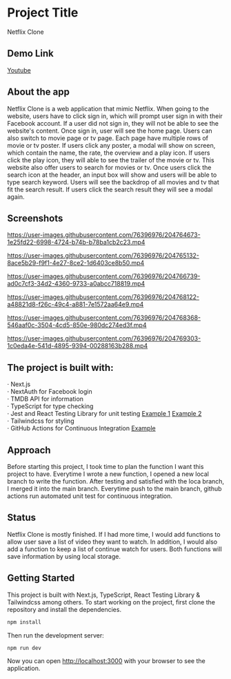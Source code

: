 # Project Title
Netflix Clone

## Demo Link

[Youtube](https://www.youtube.com/watch?v=j_ZjsM2b0iQQ)

## About the app

Netflix Clone is a web application that mimic Netflix. When going to the website, users have to click sign in, which will prompt user sign in with their Facebook account. If a user did not sign in, they will not be able to see the website's content. Once sign in, user will see the home page. Users can also switch to movie page or tv page. Each page have multiple rows of movie or tv poster. If users click any poster, a modal will show on screen, which contain the name, the rate, the overview and a play icon. If users click the play icon, they will able to see the trailer of the movie or tv. This website also offer users to search for movies or tv. Once users click the search icon at the header, an input box will show and users will be able to type search keyword. Users will see the backdrop of all movies and tv that fit the search result. If users click the search result they will see a modal again. 

## Screenshots

https://user-images.githubusercontent.com/76396976/204764673-1e25fd22-6998-4724-b74b-b78ba1cb2c23.mp4

https://user-images.githubusercontent.com/76396976/204765132-8ace5b29-f9f1-4e27-8ce2-1d6403ce8b50.mp4

https://user-images.githubusercontent.com/76396976/204766739-ad0c7cf3-34d2-4360-9733-a0abcc718819.mp4

https://user-images.githubusercontent.com/76396976/204768122-a48821d8-f26c-49c4-a881-7e1572aa64e9.mp4

https://user-images.githubusercontent.com/76396976/204768368-546aaf0c-3504-4cd5-850e-980dc274ed3f.mp4

https://user-images.githubusercontent.com/76396976/204769303-1c0eda4e-541d-4895-9394-00288163b288.mp4



## The project is built with:


‧ Next.js <br />
‧ NextAuth for Facebook login <br />
‧ TMDB API for information <br />
‧ TypeScript for type checking <br />
‧ Jest and React Testing Library for unit testing [Example 1](https://medium.com/@haoyuchou/react-testing-library-and-jest-in-next-js-1-228704a5a3dc) [Example 2](https://medium.com/@haoyuchou/react-testing-library-and-jest-in-next-js-2-c6fc2417444a)<br />
‧ Tailwindcss for styling <br />
‧ GitHub Actions for Continuous Integration [Example](https://medium.com/@haoyuchou/react-testing-library-and-jest-in-next-js-2-c6fc2417444a)

## Approach
Before starting this project, I took time to plan the function I want this project to have. Everytime I wrote a new function, I opened a new local branch to write the function. After testing and satisfied with the loca branch, I merged it into the main branch. Everytime push to the main branch, github actions run automated unit test for continuous integration.

## Status

Netflix Clone is mostly finished. If I had more time, I would add functions to allow user save a list of video they want to watch. In addition, I would also add a function to keep a list of continue watch for users. Both functions will save information by using local storage.


## Getting Started

This project is built with Next.js, TypeScript, React Testing Library & Tailwindcss among others. To start working on the project, first clone the repository and install the dependencies.

```bash
npm install
```

Then run the development server:

```bash
npm run dev
```

Now you can open [http://localhost:3000](http://localhost:3000) with your browser to see the application.
